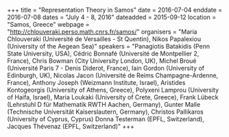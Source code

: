 +++
title = "Representation Theory in Samos"
date = 2016-07-04
enddate = 2016-07-08
dates = "July 4 - 8, 2016"
dateadded = 2015-09-12
location = "Samos, Greece"
webpage = "http://chlouveraki.perso.math.cnrs.fr/samos/"
organisers = "Maria Chlouveraki (Université de Versailles - St Quentin), Nikos Papalexiou (University of the Aegean Sea)"
speakers = "Panagiotis Batakidis (Penn State University, USA), Cédric Bonnafé (Université de Montpellier 2, France), Chris Bowman (City University London, UK), Michel Broué (Université Paris 7 - Denis Diderot, France), Iain Gordon (University of Edinburgh, UK), Nicolas Jacon (Université de Reims Champagne-Ardenne, France), Anthony Joseph (Weizmann Institute, Israel), Aristides Kontogeorgis (University of Athens, Greece), Polyxeni Lamprou (University of Haifa, Israel), Maria Loukaki (University of Crete, Greece), Frank Lübeck (Lehrstuhl D für Mathematik RWTH Aachen, Germany), Gunter Malle (Technische Universität Kaiserslautern, Germany), Christos Pallikaros (University of Cyprus, Cyprus) Donna Testerman (EPFL, Switzerland), Jacques Thévenaz (EPFL, Switzerland)"
+++
